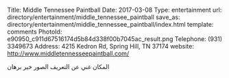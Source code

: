 Title:          Middle Tennessee Paintball
Date:           2017-03-08
Type:           entertainment
url:            directory/entertainment/middle_tennessee_paintball
save_as:        directory/entertainment/middle_tennessee_paintball/index.html
template:       comments
PhotoId:        e90950_c911d67516174d5b84d338f00b7045ac_result.png
Telephone:      (931) 3349673
Address:        4215 Kedron Rd, Spring Hill, TN 37174
website:        http://www.middletennesseepaintball.com/

المكان غني عن التعريف الصور خير برهان